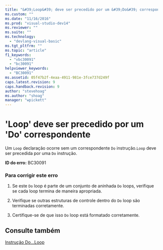 ```yaml
---
title: "&#39;Loop&#39; deve ser precedido por um &#39;Do&#39; correspondente | Microsoft Docs"
ms.custom: ""
ms.date: "11/16/2016"
ms.prod: "visual-studio-dev14"
ms.reviewer: ""
ms.suite: ""
ms.technology: 
  - "devlang-visual-basic"
ms.tgt_pltfrm: ""
ms.topic: "article"
f1_keywords: 
  - "vbc30091"
  - "bc30091"
helpviewer_keywords: 
  - "BC30091"
ms.assetid: 05f47b2f-4eaa-4911-981e-3fce737d249f
caps.latest.revision: 9
caps.handback.revision: 9
author: "stevehoag"
ms.author: "shoag"
manager: "wpickett"
---
```

# &#39;Loop&#39; deve ser precedido por um &#39;Do&#39; correspondente
Um `Loop` declaração ocorre sem um correspondente `Do` instrução.`Loop` deve ser precedida por uma `Do` instrução.  
  
 **ID do erro:** BC30091  
  
### Para corrigir este erro  
  
1.  Se este `Do` loop é parte de um conjunto de aninhada `Do` loops, verifique se cada loop termina de maneira apropriada.  
  
2.  Verifique se outras estruturas de controle dentro do `Do` loop são terminadas corretamente.  
  
3.  Certifique\-se de que isso `Do` loop está formatado corretamente.  
  
## Consulte também  
 [Instrução Do...Loop](../../visual-basic/language-reference/statements/do-loop-statement.md)